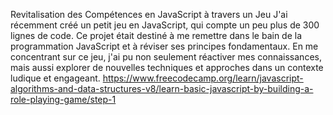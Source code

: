 Revitalisation des Compétences en JavaScript à travers un Jeu
J'ai récemment créé un petit jeu en JavaScript, qui compte un peu plus de 300 lignes de code. Ce projet était destiné à me remettre dans le bain de la programmation JavaScript et à réviser ses principes fondamentaux. En me concentrant sur ce jeu, j'ai pu non seulement réactiver mes connaissances, mais aussi explorer de nouvelles techniques et approches dans un contexte ludique et engageant.
https://www.freecodecamp.org/learn/javascript-algorithms-and-data-structures-v8/learn-basic-javascript-by-building-a-role-playing-game/step-1
